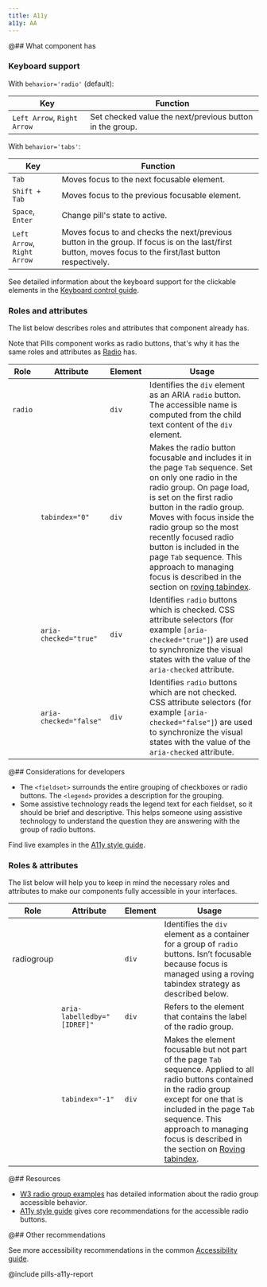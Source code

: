 ```yaml
---
title: A11y
a11y: AA
---
```


@## What component has

### Keyboard support

With `behavior='radio'` (default):

| Key                         | Function                                                  |
| --------------------------- | --------------------------------------------------------- |
| `Left Arrow`, `Right Arrow` | Set checked value the next/previous button in the group.  |

With `behavior='tabs'`:

| Key                    | Function                                                                                                                                                       |
| ---------------------- | -------------------------------------------------------------------------------------------------------------------------------------------------------------- |
| `Tab`                  | Moves focus to the next focusable element.                                                                                                                     |
| `Shift + Tab`          | Moves focus to the previous focusable element.                                                                                                                 |
| `Space`, `Enter`       | Change pill's state to active.                                                                                                                                 |
| `Left Arrow`, `Right Arrow` | Moves focus to and checks the next/previous button in the group. If focus is on the last/first button, moves focus to the first/last button respectively. |

See detailed information about the keyboard support for the clickable elements in the [Keyboard control guide](/core-principles/a11y/a11y-keyboard/#keyboard_support_for_button_link_input_etc).

### Roles and attributes

The list below describes roles and attributes that component already has.

Note that Pills component works as radio buttons, that's why it has the same roles and attributes as [Radio](/components/radio) has.

| Role    | Attribute              | Element | Usage                                                                                                                                                                                                                                                                                                                                                                                                                                                                    |
| ------- | ---------------------- | ------- | ------------------------------------------------------------------------------------------------------------------------------------------------------------------------------------------------------------------------------------------------------------------------------------------------------------------------------------------------------------------------------------------------------------------------------------------------------------------------ |
| `radio` |                        | `div`   | Identifies the `div` element as an ARIA `radio` button. The accessible name is computed from the child text content of the `div` element.                                                                                                                                                                                                                                                                                                                                |
|         | `tabindex="0"`         | `div`   | Makes the radio button focusable and includes it in the page `Tab` sequence. Set on only one radio in the radio group. On page load, is set on the first radio button in the radio group. Moves with focus inside the radio group so the most recently focused radio button is included in the page `Tab` sequence. This approach to managing focus is described in the section on [roving tabindex](https://www.w3.org/TR/wai-aria-practices-1.1/#kbd_roving_tabindex). |
|         | `aria-checked="true"`  | `div`   | Identifies `radio` buttons which is checked. CSS attribute selectors (for example `[aria-checked="true"]`) are used to synchronize the visual states with the value of the `aria-checked` attribute.                                                                                                                                                                                                                                                                     |
|         | `aria-checked="false"` | `div`   | Identifies `radio` buttons which are not checked. CSS attribute selectors (for example `[aria-checked="false"]`) are used to synchronize the visual states with the value of the `aria-checked` attribute.                                                                                                                                                                                                                                                               |

@## Considerations for developers

- The `<fieldset>` surrounds the entire grouping of checkboxes or radio buttons. The `<legend>` provides a description for the grouping.
- Some assistive technology reads the legend text for each fieldset, so it should be brief and descriptive. This helps someone using assistive technology to understand the question they are answering with the group of radio buttons.

Find live examples in the [A11y style guide](https://a11y-style-guide.com/style-guide/section-forms.html#kssref-forms-radio-buttons).

### Roles & attributes

The list below will help you to keep in mind the necessary roles and attributes to make our components fully accessible in your interfaces.

| Role       | Attribute                   | Element | Usage                                                                                                                                                                                                                                                                                                                                                                          |
| ---------- | --------------------------- | ------- | ------------------------------------------------------------------------------------------------------------------------------------------------------------------------------------------------------------------------------------------------------------------------------------------------------------------------------------------------------------------------------ |
| radiogroup |                             | `div`   | Identifies the `div` element as a container for a group of `radio` buttons. Isn’t focusable because focus is managed using a roving tabindex strategy as described below.                                                                                                                                                                                                      |
|            | `aria-labelledby="[IDREF]"` | `div`   | Refers to the element that contains the label of the radio group.                                                                                                                                                                                                                                                                                                              |
|            | `tabindex="-1"`             | `div`   | Makes the element focusable but not part of the page `Tab` sequence. Applied to all radio buttons contained in the radio group except for one that is included in the page `Tab` sequence. This approach to managing focus is described in the section on [Roving tabindex](https://www.w3.org/WAI/ARIA/apg/practices/keyboard-interface/#keyboardnavigationinsidecomponents). |

@## Resources

- [W3 radio group examples](https://www.w3.org/TR/wai-aria-practices-1.1/examples/radio/radio-1/radio-1.html) has detailed information about the radio group accessible behavior.
- [A11y style guide](https://a11y-style-guide.com/style-guide/section-forms.html#kssref-forms-radio-buttons) gives core recommendations for the accessible radio buttons.

@## Other recommendations

See more accessibility recommendations in the common [Accessibility guide](/core-principles/a11y/).

@include pills-a11y-report
